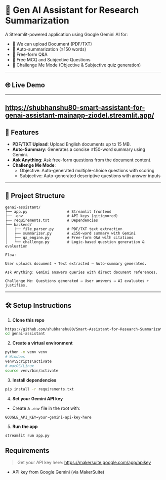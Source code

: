 # 🧠 Gen AI Assistant for Research Summarization

A Streamlit-powered application using Google Gemini AI for:
- 📄 We can upload Document (PDF/TXT)
- 🧠 Auto-summarization (≤150 words)
- 💬 Free-form Q&A
- 💬 Free MCQ and Subjective Questions
- 🎯 Challenge Me Mode (Objective & Subjective quiz generation)

---

## 🌐 Live Demo
---
https://shubhanshu80-smart-assistant-for-genai-assistant-mainapp-ziodel.streamlit.app/
---

## 🚀 Features

- **PDF/TXT Upload**: Upload English documents up to 15 MB.
- **Auto-Summary**: Generates a concise ≤150-word summary using Gemini.
- **Ask Anything**: Ask free-form questions from the document content.
- **Challenge Me Mode**:
  - Objective: Auto-generated multiple-choice questions with scoring
  - Subjective: Auto-generated descriptive questions with answer inputs

---
## 📁 Project Structure

```
genai-assistant/
├── app.py                  # Streamlit frontend
├── .env                    # API keys (gitignored)
├── requirements.txt        # Dependencies
├── backend/
│   ├── file_parser.py      # PDF/TXT text extraction
│   ├── summarizer.py       # ≤150-word summary with Gemini
│   ├── qa_engine.py        # Free-form Q&A with citations
│   └── challenge.py        # Logic-based question generation & evaluation
```

```
Flow:

User uploads document → Text extracted → Auto-summary generated.

Ask Anything: Gemini answers queries with direct document references.

Challenge Me: Questions generated → User answers → AI evaluates + justifies.
```

---

## 🛠️ Setup Instructions

1. **Clone this repo**
```bash
https://github.com/shubhanshu80/Smart-Assistant-for-Research-Summarization---EZ-Task.git
cd genai-assistant
```

2. **Create a virtual environment**
```bash
python -m venv venv
# Windows
venv\Scripts\activate
# macOS/Linux
source venv/bin/activate
```

3. **Install dependencies**
```bash
pip install -r requirements.txt
```

4. **Set your Gemini API key**
- Create a `.env` file in the root with:
```
GOOGLE_API_KEY=your-gemini-api-key-here
```
5. **Run the app**
```
streamlit run app.py
```
##  Requirements
> Get your API key here: https://makersuite.google.com/app/apikey

- API key from Google Gemini (via MakerSuite)
